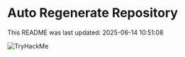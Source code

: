 # Auto Regenerate Repository

This README was last updated: 2025-06-14 10:51:08

 ![TryHackMe](https://tryhackme.com/badge/533634)